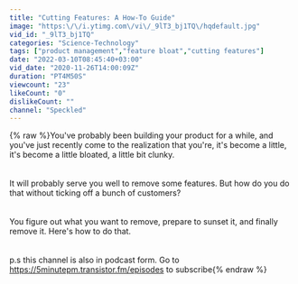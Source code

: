 ```yaml
---
title: "Cutting Features: A How-To Guide"
image: "https:\/\/i.ytimg.com\/vi\/_9lT3_bj1TQ\/hqdefault.jpg"
vid_id: "_9lT3_bj1TQ"
categories: "Science-Technology"
tags: ["product management","feature bloat","cutting features"]
date: "2022-03-10T08:45:40+03:00"
vid_date: "2020-11-26T14:00:09Z"
duration: "PT4M50S"
viewcount: "23"
likeCount: "0"
dislikeCount: ""
channel: "Speckled"
---
```

{% raw %}You've probably been building your product for a while, and you've just recently come to the realization that you're, it's become a little, it's become a little bloated, a little bit clunky.<br /><br /><br />It will probably serve you well to remove some features. But how do you do that without ticking off a bunch of customers?<br /><br /><br />You figure out what you want to remove, prepare to sunset it, and finally remove it. Here's how to do that. <br /><br /><br />p.s this channel is also in podcast form. Go to <a rel="nofollow" target="blank" href="https://5minutepm.transistor.fm/episodes">https://5minutepm.transistor.fm/episodes</a> to subscribe{% endraw %}
